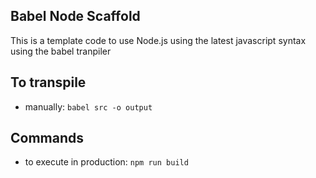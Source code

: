 ## Babel Node Scaffold
  This is a template code to use Node.js using the latest
  javascript syntax using the babel tranpiler

## To transpile
  - manually: `babel src -o output`

## Commands
  - to execute in production: `npm run build`
